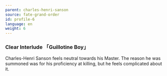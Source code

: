 ```yaml
---
parent: charles-henri-sanson
source: fate-grand-order
id: profile-6
language: en
weight: 6
---
```


### Clear Interlude 「Guillotine Boy」

Charles-Henri Sanson feels neutral towards his Master. The reason he was summoned was for his proficiency at killing, but he feels complicated about it.

